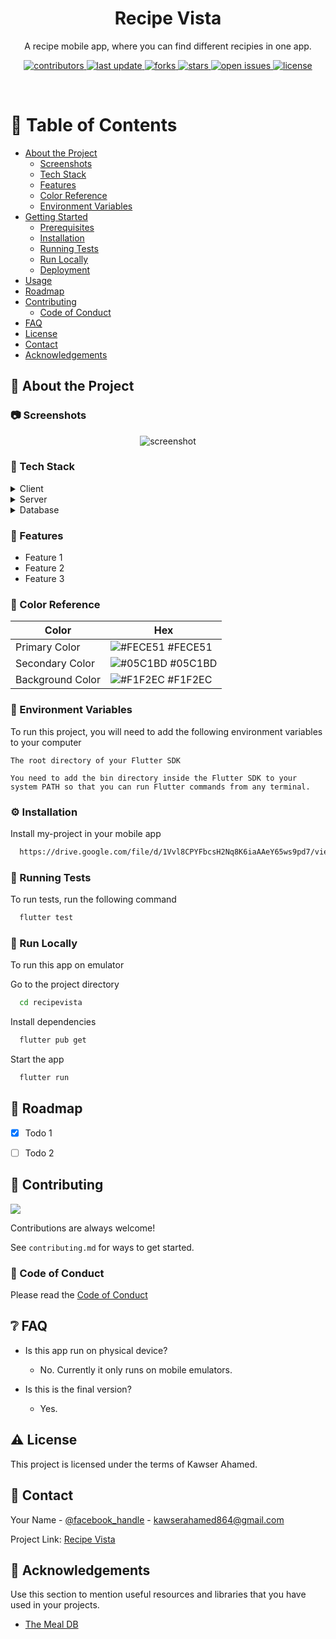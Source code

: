 <!--
Hey, thanks for using the awesome-readme-template template.  
If you have any enhancements, then fork this project and create a pull request 
or just open an issue with the label "enhancement".

Don't forget to give this project a star for additional support ;)
Maybe you can mention me or this repo in the acknowledgements too
-->
<div align="center">
  <h1>Recipe Vista</h1>
  
  <p>
    A recipe mobile app, where you can find different recipies in one app.
  </p>
  
  
<!-- Badges -->
<p>
  <a href="https://github.com/Louis3797/awesome-readme-template/graphs/contributors">
    <img src="https://img.shields.io/github/contributors/Louis3797/awesome-readme-template" alt="contributors" />
  </a>
  <a href="">
    <img src="https://img.shields.io/github/last-commit/Louis3797/awesome-readme-template" alt="last update" />
  </a>
  <a href="https://github.com/Louis3797/awesome-readme-template/network/members">
    <img src="https://img.shields.io/github/forks/Louis3797/awesome-readme-template" alt="forks" />
  </a>
  <a href="https://github.com/Louis3797/awesome-readme-template/stargazers">
    <img src="https://img.shields.io/github/stars/Louis3797/awesome-readme-template" alt="stars" />
  </a>
  <a href="https://github.com/Louis3797/awesome-readme-template/issues/">
    <img src="https://img.shields.io/github/issues/Louis3797/awesome-readme-template" alt="open issues" />
  </a>
  <a href="https://github.com/Louis3797/awesome-readme-template/blob/master/LICENSE">
    <img src="https://img.shields.io/github/license/Louis3797/awesome-readme-template.svg" alt="license" />
  </a>
</p>
   
</div>

<br />

<!-- Table of Contents -->
# :notebook_with_decorative_cover: Table of Contents

- [About the Project](#star2-about-the-project)
  * [Screenshots](#camera-screenshots)
  * [Tech Stack](#space_invader-tech-stack)
  * [Features](#dart-features)
  * [Color Reference](#art-color-reference)
  * [Environment Variables](#key-environment-variables)
- [Getting Started](#toolbox-getting-started)
  * [Prerequisites](#bangbang-prerequisites)
  * [Installation](#gear-installation)
  * [Running Tests](#test_tube-running-tests)
  * [Run Locally](#running-run-locally)
  * [Deployment](#triangular_flag_on_post-deployment)
- [Usage](#eyes-usage)
- [Roadmap](#compass-roadmap)
- [Contributing](#wave-contributing)
  * [Code of Conduct](#scroll-code-of-conduct)
- [FAQ](#grey_question-faq)
- [License](#warning-license)
- [Contact](#handshake-contact)
- [Acknowledgements](#gem-acknowledgements)

  

<!-- About the Project -->
## :star2: About the Project


<!-- Screenshots -->
### :camera: Screenshots

<div align="center"> 
  <img src="https://placehold.co/600x400?text=Your+Screenshot+here" alt="screenshot" />
</div>


<!-- TechStack -->
### :space_invader: Tech Stack

<details>
  <summary>Client</summary>
  <ul>
    <li><a href="https://dart.dev/">Dart</a></li>
    <li><a href="https://flutter.dev/">Flutter</a></li>
  </ul>
</details>

<details>
  <summary>Server</summary>
  <ul>
    <li><a href="https://www.themealdb.com/">The Meal DB Rest Api</a></li>
  </ul>
</details>

<details>
<summary>Database</summary>
  <ul>
    <li><a href="https://www.sqlite.org/">SQLite</a></li>
  </ul>
</details>

<!-- Features -->
### :dart: Features

- Feature 1
- Feature 2
- Feature 3

<!-- Color Reference -->
### :art: Color Reference

| Color             | Hex                                                                |
| ----------------- | ------------------------------------------------------------------ |
| Primary Color | ![#FECE51](https://via.placeholder.com/10/222831?text=+) #FECE51 |
| Secondary Color | ![#05C1BD](https://via.placeholder.com/10/393E46?text=+) #05C1BD |
| Background Color | ![#F1F2EC](https://via.placeholder.com/10/00ADB5?text=+) #F1F2EC |


<!-- Env Variables -->
### :key: Environment Variables

To run this project, you will need to add the following environment variables to your computer

`The root directory of your Flutter SDK`

`You need to add the bin directory inside the Flutter SDK to your system PATH so that you can run Flutter commands from any terminal.`


<!-- Installation -->
### :gear: Installation

Install my-project in your mobile app

```bash
  https://drive.google.com/file/d/1Vvl8CPYFbcsH2Nq8K6iaAAeY65ws9pd7/view?usp=drive_link
```
   
<!-- Running Tests -->
### :test_tube: Running Tests

To run tests, run the following command

```bash
  flutter test
```

<!-- Run Locally -->
### :running: Run Locally

To run this app on emulator 

Go to the project directory

```bash
  cd recipevista
```

Install dependencies

```bash
  flutter pub get
```

Start the app

```bash
  flutter run
```
<!-- Roadmap -->
## :compass: Roadmap

* [x] Todo 1
* [ ] Todo 2


<!-- Contributing -->
## :wave: Contributing

<a href="https://github.com/Louis3797/awesome-readme-template/graphs/contributors">
  <img src="https://contrib.rocks/image?repo=Louis3797/awesome-readme-template" />
</a>


Contributions are always welcome!

See `contributing.md` for ways to get started.


<!-- Code of Conduct -->
### :scroll: Code of Conduct

Please read the [Code of Conduct](https://github.com/Louis3797/awesome-readme-template/blob/master/CODE_OF_CONDUCT.md)

<!-- FAQ -->
## :grey_question: FAQ

- Is this app run on physical device?

  + No. Currently it only runs on mobile emulators.

- Is this is the final version?

  + Yes.


<!-- License -->
## :warning: License

This project is licensed under the terms of Kawser Ahamed.


<!-- Contact -->
## :handshake: Contact

Your Name - [@facebook_handle](https://www.facebook.com/kawser.ahamed.farabi/) - kawserahamed864@gmail.com

Project Link: [Recipe Vista](https://github.com/Kawser-Ahamed/Recipe-Vista)


<!-- Acknowledgments -->
## :gem: Acknowledgements

Use this section to mention useful resources and libraries that you have used in your projects.

 - [The Meal DB]([https://shields.io/](https://www.themealdb.com/))
